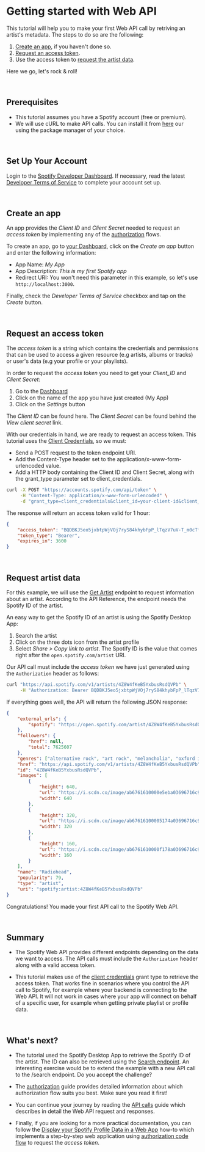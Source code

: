 # Getting started with Web API

This tutorial will help you to make your first Web API call by retriving an artist's metadata. The steps to do so are the following:

1. [Create an app](#create-an-app), if you haven't done so.
2. [Request an access token](#request-an-access-token).
3. Use the access token to [request the artist data](#request-artist-data).

Here we go, let's rock & roll!

<br>

## Prerequisites

-   This tutorial assumes you have a Spotify account (free or premium).
-   We will use cURL to make API calls. You can install it from [here](https://curl.se/download.html) our using the package manager of your choice.

<br>

## Set Up Your Account

Login to the [Spotify Developer Dashboard](https://developer.spotify.com/dashboard). If necessary, read the latest [Developer Terms of Service](https://developer.spotify.com/terms) to complete your account set up.

<br>

## Create an app

An app provides the _Client ID_ and _Client Secret_ needed to request an _access token_ by implementing any of the [authorization](./concepts/Authorization.md) flows.

To create an app, go to [your Dashboard](https://developer.spotify.com/dashboard), click on the _Create an app_ button and enter the following information:

-   App Name: _My App_
-   App Description: _This is my first Spotify app_
-   Redirect URI: You won't need this parameter in this example, so let's use `http://localhost:3000`.

Finally, check the _Developer Terms of Service_ checkbox and tap on the _Create_ button.

<br>

## Request an access token

The _access token_ is a string which contains the credentials and permissions that can be used to access a given resource (e.g artists, albums or tracks) or user's data (e.g your profile or your playlists).

In order to request the _access token_ you need to get your _Client_ID_ and _Client Secret_:

1. Go to the [Dashboard](https://developer.spotify.com/dashboard)
2. Click on the name of the app you have just created (My App)
3. Click on the _Settings_ button

The _Client ID_ can be found here. The _Client Secret_ can be found behind the _View client secret_ link.

With our credentials in hand, we are ready to request an access token. This tutorial uses the [Client Credentials](./tutorials/Client-credentials.md), so we must:

-   Send a POST request to the token endpoint URI.
-   Add the Content-Type header set to the application/x-www-form-urlencoded value.
-   Add a HTTP body containing the Client ID and Client Secret, along with the grant_type parameter set to client_credentials.

```bash linenums="1"
curl -X POST "https://accounts.spotify.com/api/token" \
 	 -H "Content-Type: application/x-www-form-urlencoded" \
 	 -d "grant_type=client_credentials&client_id=your-client-id&client_secret=your-client-secret"
```

The response will return an access token valid for 1 hour:

```json linenums="1"
{
	"access_token": "BQDBKJ5eo5jxbtpWjVOj7ryS84khybFpP_lTqzV7uV-T_m0cTfwvdn5BnBSKPxKgEb11",
	"token_type": "Bearer",
	"expires_in": 3600
}
```

<br>

## Request artist data

For this example, we will use the [Get Artist](https://developer.spotify.com/documentation/web-api/reference/get-an-artist) endpoint to request information about an artist. According to the API Reference, the endpoint needs the Spotify ID of the artist.

An easy way to get the Spotify ID of an artist is using the Spotify Desktop App:

1. Search the artist
2. Click on the three dots icon from the artist profile
3. Select _Share > Copy link to artist_. The Spotify ID is the value that comes right after the `open.spotify.com/artist` URI.

Our API call must include the _access token_ we have just generated using the `Authorization` header as follows:

```bash linenums="1"
curl "https://api.spotify.com/v1/artists/4Z8W4fKeB5YxbusRsdQVPb" \
 	 -H "Authorization: Bearer BQDBKJ5eo5jxbtpWjVOj7ryS84khybFpP_lTqzV7uV-T_m0cTfwvdn5BnBSKPxKgEb11"
```

If everything goes well, the API will return the following JSON response:

```json linenums="1"
{
	"external_urls": {
		"spotify": "https://open.spotify.com/artist/4Z8W4fKeB5YxbusRsdQVPb"
	},
	"followers": {
		"href": null,
		"total": 7625607
	},
	"genres": ["alternative rock", "art rock", "melancholia", "oxford indie", "permanent wave", "rock"],
	"href": "https://api.spotify.com/v1/artists/4Z8W4fKeB5YxbusRsdQVPb",
	"id": "4Z8W4fKeB5YxbusRsdQVPb",
	"images": [
		{
			"height": 640,
			"url": "https://i.scdn.co/image/ab6761610000e5eba03696716c9ee605006047fd",
			"width": 640
		},
		{
			"height": 320,
			"url": "https://i.scdn.co/image/ab67616100005174a03696716c9ee605006047fd",
			"width": 320
		},
		{
			"height": 160,
			"url": "https://i.scdn.co/image/ab6761610000f178a03696716c9ee605006047fd",
			"width": 160
		}
	],
	"name": "Radiohead",
	"popularity": 79,
	"type": "artist",
	"uri": "spotify:artist:4Z8W4fKeB5YxbusRsdQVPb"
}
```

Congratulations! You made your first API call to the Spotify Web API.

<br>

## Summary

-   The Spotify Web API provides different endpoints depending on the data we want to access. The API calls must include the `Authorization` header along with a valid access token.

-   This tutorial makes use of the [client credentials](./tutorials/Client-credentials.md) grant type to retrieve the access token. That works fine in scenarios where you control the API call to Spotify, for example where your backend is connecting to the Web API. It will not work in cases where your app will connect on behalf of a specific user, for example when getting private playlist or profile data.

<br>

## What's next?

-   The tutorial used the Spotify Desktop App to retrieve the Spotify ID of the artist. The ID can also be retrieved using the [Search endpoint](https://developer.spotify.com/documentation/web-api/reference/search). An interesting exercise would be to extend the example with a new API call to the /search endpoint. Do you accept the challenge?

-   The [authorization](./concepts/Authorization.md) guide provides detailed information about which authorization flow suits you best. Make sure you read it first!

-   You can continue your journey by reading the [API calls](./concepts/API-calls.md) guide which describes in detail the Web API request and responses.

-   Finally, if you are looking for a more practical documentation, you can follow the [Display your Spotify Profile Data in a Web App](./how-tos/display.md) how-to which implements a step-by-step web application using [authorization code flow](./concepts/Authorization.md) to request the _access token_.
